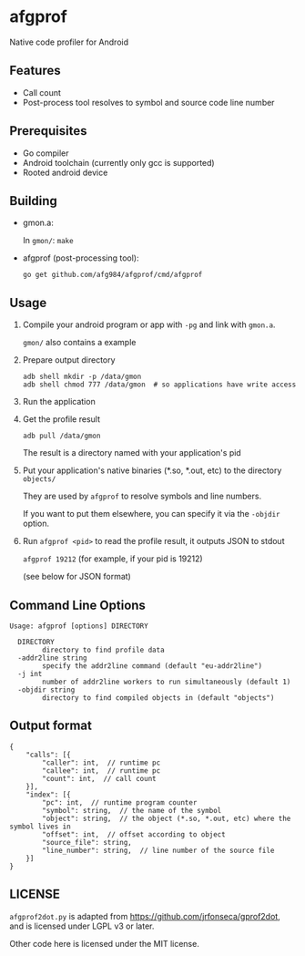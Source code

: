afgprof
=======

Native code profiler for Android

Features
--------

* Call count
* Post-process tool resolves to symbol and source code line number

Prerequisites
-------------

* Go compiler
* Android toolchain (currently only gcc is supported)
* Rooted android device

Building
--------

*   gmon.a:

    In `gmon/`: `make`

*   afgprof (post-processing tool):

    `go get github.com/afg984/afgprof/cmd/afgprof`

Usage
-----

1.  Compile your android program or app with `-pg` and link with `gmon.a`.

    `gmon/` also contains a example

2.  Prepare output directory

    ```
    adb shell mkdir -p /data/gmon
    adb shell chmod 777 /data/gmon  # so applications have write access
    ```

3.  Run the application

4.  Get the profile result

    `adb pull /data/gmon`

    The result is a directory named with your application's pid

5.  Put your application's native binaries (*.so, *.out, etc) to the directory `objects/`

    They are used by `afgprof` to resolve symbols and line numbers.

    If you want to put them elsewhere, you can specify it via the `-objdir` option.

6.  Run `afgprof <pid>` to read the profile result, it outputs JSON to stdout

    `afgprof 19212` (for example, if your pid is 19212)

    (see below for JSON format)

Command Line Options
--------------------

```
Usage: afgprof [options] DIRECTORY

  DIRECTORY
        directory to find profile data
  -addr2line string
        specify the addr2line command (default "eu-addr2line")
  -j int
        number of addr2line workers to run simultaneously (default 1)
  -objdir string
        directory to find compiled objects in (default "objects")
```

Output format
-------------

```
{
    "calls": [{
        "caller": int,  // runtime pc
        "callee": int,  // runtime pc
        "count": int,  // call count
    }],
    "index": [{
        "pc": int,  // runtime program counter
        "symbol": string,  // the name of the symbol
        "object": string,  // the object (*.so, *.out, etc) where the symbol lives in
        "offset": int,  // offset according to object
        "source_file": string,
        "line_number": string,  // line number of the source file
    }]
}
```

LICENSE
-------

`afgprof2dot.py` is adapted from https://github.com/jrfonseca/gprof2dot, and is licensed under LGPL v3 or later.

Other code here is licensed under the MIT license.

